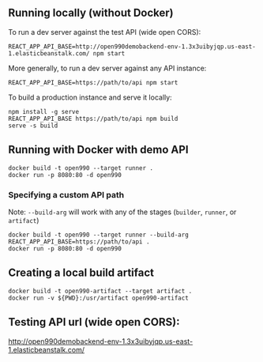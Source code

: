 ## Running locally (without Docker)
To run a dev server against the test API (wide open CORS):
```
REACT_APP_API_BASE=http://open990demobackend-env-1.3x3uibyjqp.us-east-1.elasticbeanstalk.com/ npm start
```

More generally, to run a dev server against any API instance:
```
REACT_APP_API_BASE=https://path/to/api npm start
```

To build a production instance and serve it locally:
```
npm install -g serve
REACT_APP_API_BASE https://path/to/api npm build 
serve -s build
```

## Running with Docker with demo API
```
docker build -t open990 --target runner .
docker run -p 8080:80 -d open990
```

### Specifying a custom API path
Note: `--build-arg` will work with any of the stages (`builder`, `runner`, or `artifact`)

```
docker build -t open990 --target runner --build-arg REACT_APP_API_BASE=https://path/to/api .
docker run -p 8080:80 -d open990
```

## Creating a local build artifact
```
docker build -t open990-artifact --target artifact .
docker run -v ${PWD}:/usr/artifact open990-artifact
```

## Testing API url (wide open CORS): 
http://open990demobackend-env-1.3x3uibyjqp.us-east-1.elasticbeanstalk.com/